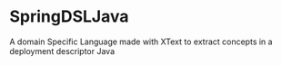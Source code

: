# SpringDSLJava
A domain Specific Language made with XText to extract concepts in a deployment descriptor Java
